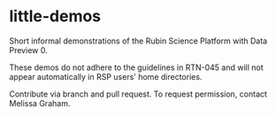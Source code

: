 # little-demos
Short informal demonstrations of the Rubin Science Platform with Data Preview 0.

These demos do not adhere to the guidelines in RTN-045 and will not appear automatically in RSP users' home directories.

Contribute via branch and pull request.
To request permission, contact Melissa Graham.

